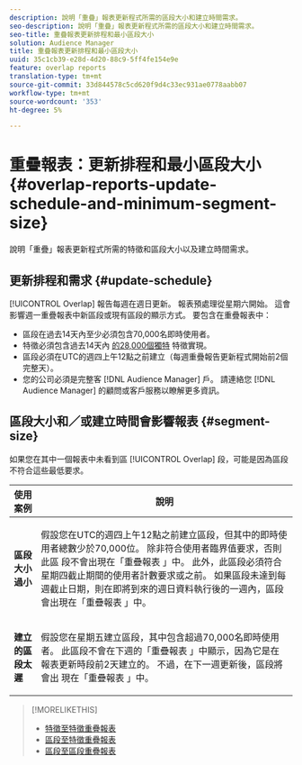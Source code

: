 ```yaml
---
description: 說明「重疊」報表更新程式所需的區段大小和建立時間需求。
seo-description: 說明「重疊」報表更新程式所需的區段大小和建立時間需求。
seo-title: 重疊報表更新排程和最小區段大小
solution: Audience Manager
title: 重疊報表更新排程和最小區段大小
uuid: 35c1cb39-e28d-4d20-88c9-5ff4fe154e9e
feature: overlap reports
translation-type: tm+mt
source-git-commit: 33d844578c5cd620f9d4c33ec931ae0778aabb07
workflow-type: tm+mt
source-wordcount: '353'
ht-degree: 5%

---
```



# 重疊報表：更新排程和最小區段大小{#overlap-reports-update-schedule-and-minimum-segment-size}

說明「重疊」報表更新程式所需的特徵和區段大小以及建立時間需求。

## 更新排程和需求 {#update-schedule}

[!UICONTROL Overlap] 報告每週在週日更新。 報表預處理從星期六開始。 這會影響週一重疊報表中新區段或現有區段的顯示方式。 要包含在重疊報表中：

* 區段在過去14天內至少必須包含70,000名即時使用者。
* 特徵必須包含過去14天內 [的28,000個獨特](/help/using/features/traits/trait-and-segment-qualification-reference.md) 特徵實現。
* 區段必須在UTC的週四上午12點之前建立（每週重疊報告更新程式開始前2個完整天）。
* 您的公司必須是完整客 [!DNL Audience Manager] 戶。 請連絡您 [!DNL Audience Manager] 的顧問或客戶服務以瞭解更多資訊。

## 區段大小和／或建立時間會影響報表 {#segment-size}

如果您在其中一個報表中未看到區 [!UICONTROL Overlap] 段，可能是因為區段不符合這些最低要求。

<table id="table_BE2937C1FA314BBDBD1D026321D6E6B1"> 
 <thead> 
  <tr> 
   <th colname="col1" class="entry"> 使用案例 </th> 
   <th colname="col2" class="entry"> 說明 </th> 
  </tr> 
 </thead>
 <tbody> 
  <tr> 
   <td colname="col1"> <p> <b>區段大小過小</b> </p> </td> 
   <td colname="col2"> <p>假設您在UTC的週四上午12點之前建立區段，但其中的即時使用者總數少於70,000位。 除非符合使用者臨界值要求，否則此區 <span class="wintitle"> 段不會出現在「重疊報表</span> 」中。 此外，此區段必須符合星期四截止期間的使用者計數要求或之前。 如果區段未達到每週截止日期，則在即將到來的週日資料執行後的一週內，區段會出現在「重疊報表 <span class="wintitle"></span> 」中。 </p> </td> 
  </tr> 
  <tr> 
   <td colname="col1"> <p> <b>建立的區段太遲</b> </p> </td> 
   <td colname="col2"> <p>假設您在星期五建立區段，其中包含超過70,000名即時使用者。 此區段不會在下週的「重疊報表 <span class="wintitle"></span> 」中顯示，因為它是在報表更新時段前2天建立的。 不過，在下一週更新後，區段將會出 <span class="wintitle"> 現在「重疊報表</span> 」中。 </p> </td> 
  </tr> 
 </tbody> 
</table>

>[!MORELIKETHIS]
>
>* [特徵至特徵重疊報表](../../reporting/dynamic-reports/trait-trait-overlap-report.md#trait-to-trait-overlap-report)
>* [區段至特徵重疊報表](../../reporting/dynamic-reports/segment-trait-overlap-report.md)
>* [區段至區段重疊報表](../../reporting/dynamic-reports/segment-segment-overlap-report.md)

